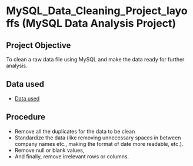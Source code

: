 # MySQL_Data_Cleaning_Project_layoffs (MySQL Data Analysis Project)
## Project Objective
To clean a raw data file using MySQL and make the data ready for further analysis.
## Data used
- <a href = "https://github.com/pagonzales/MySQL_Data_Cleaning_Project_layoffs/blob/main/layoffs%20raw%20data.csv">Data used</a>
## Procedure
- Remove all the duplicates for the data to be clean
- Standardize the data (like removing unnecessary spaces in between company names etc., making the format of date more readable, etc.).
- Remove null or blank values,
- And finally, remove irrelevant rows or columns.
